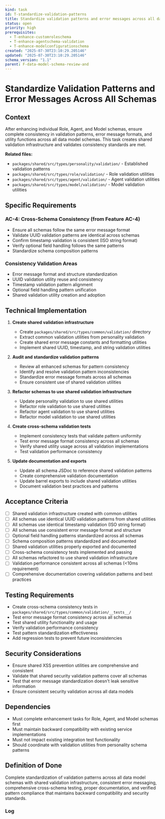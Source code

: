 ```yaml
---
kind: task
id: T-standardize-validation-patterns
title: Standardize validation patterns and error messages across all data model schemas
status: open
priority: high
prerequisites:
  - T-enhance-customroleschema
  - T-enhance-agentschema-validation
  - T-enhance-modelconfigurationschema
created: "2025-07-30T23:10:29.205146"
updated: "2025-07-30T23:10:29.205146"
schema_version: "1.1"
parent: F-data-model-schema-review-and
---
```


# Standardize Validation Patterns and Error Messages Across All Schemas

## Context

After enhancing individual Role, Agent, and Model schemas, ensure complete consistency in validation patterns, error message formats, and utility functions across all data model schemas. This task creates shared validation infrastructure and validates consistency standards are met.

**Related files:**

- `packages/shared/src/types/personality/validation/` - Established validation patterns
- `packages/shared/src/types/role/validation/` - Role validation utilities
- `packages/shared/src/types/agent/validation/` - Agent validation utilities
- `packages/shared/src/types/model/validation/` - Model validation utilities

## Specific Requirements

### AC-4: Cross-Schema Consistency (from Feature AC-4)

- Ensure all schemas follow the same error message format
- Validate UUID validation patterns are identical across schemas
- Confirm timestamp validation is consistent (ISO string format)
- Verify optional field handling follows the same patterns
- Standardize schema composition patterns

### Consistency Validation Areas

- Error message format and structure standardization
- UUID validation utility reuse and consistency
- Timestamp validation pattern alignment
- Optional field handling pattern unification
- Shared validation utility creation and adoption

## Technical Implementation

1. **Create shared validation infrastructure**
   - Create `packages/shared/src/types/common/validation/` directory
   - Extract common validation utilities from personality validation
   - Create shared error message constants and formatting utilities
   - Implement shared UUID, timestamp, and string validation utilities

2. **Audit and standardize validation patterns**
   - Review all enhanced schemas for pattern consistency
   - Identify and resolve validation pattern inconsistencies
   - Standardize error message formats across all schemas
   - Ensure consistent use of shared validation utilities

3. **Refactor schemas to use shared validation infrastructure**
   - Update personality validation to use shared utilities
   - Refactor role validation to use shared utilities
   - Refactor agent validation to use shared utilities
   - Refactor model validation to use shared utilities

4. **Create cross-schema validation tests**
   - Implement consistency tests that validate pattern uniformity
   - Test error message format consistency across all schemas
   - Verify shared utility usage across all validation implementations
   - Test validation performance consistency

5. **Update documentation and exports**
   - Update all schema JSDoc to reference shared validation patterns
   - Create comprehensive validation documentation
   - Update barrel exports to include shared validation utilities
   - Document validation best practices and patterns

## Acceptance Criteria

- [ ] Shared validation infrastructure created with common utilities
- [ ] All schemas use identical UUID validation patterns from shared utilities
- [ ] All schemas use identical timestamp validation (ISO string format)
- [ ] All schemas use consistent error message format and structure
- [ ] Optional field handling patterns standardized across all schemas
- [ ] Schema composition patterns standardized and documented
- [ ] Shared validation utilities properly exported and documented
- [ ] Cross-schema consistency tests implemented and passing
- [ ] All schemas refactored to use shared validation infrastructure
- [ ] Validation performance consistent across all schemas (<10ms requirement)
- [ ] Comprehensive documentation covering validation patterns and best practices

## Testing Requirements

- Create cross-schema consistency tests in `packages/shared/src/types/common/validation/__tests__/`
- Test error message format consistency across all schemas
- Test shared utility functionality and usage
- Verify validation performance consistency
- Test pattern standardization effectiveness
- Add regression tests to prevent future inconsistencies

## Security Considerations

- Ensure shared XSS prevention utilities are comprehensive and consistent
- Validate that shared security validation patterns cover all schemas
- Test that error message standardization doesn't leak sensitive information
- Ensure consistent security validation across all data models

## Dependencies

- Must complete enhancement tasks for Role, Agent, and Model schemas first
- Must maintain backward compatibility with existing service implementations
- Must not impact existing integration test functionality
- Should coordinate with validation utilities from personality schema patterns

## Definition of Done

Complete standardization of validation patterns across all data model schemas with shared validation infrastructure, consistent error messaging, comprehensive cross-schema testing, proper documentation, and verified pattern compliance that maintains backward compatibility and security standards.

### Log
